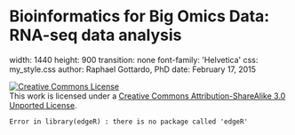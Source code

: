 Bioinformatics for Big Omics Data: RNA-seq data analysis
========================================================
width: 1440
height: 900
transition: none
font-family: 'Helvetica'
css: my_style.css
author: Raphael Gottardo, PhD
date: February 17, 2015

<a rel="license" href="http://creativecommons.org/licenses/by-sa/3.0/deed.en_US"><img alt="Creative Commons License" style="border-width:0" src="http://i.creativecommons.org/l/by-sa/3.0/88x31.png" /></a><br /><tiny>This work is licensed under a <a rel="license" href="http://creativecommons.org/licenses/by-sa/3.0/deed.en_US">Creative Commons Attribution-ShareAlike 3.0 Unported License</tiny></a>.

















```
Error in library(edgeR) : there is no package called 'edgeR'
```
